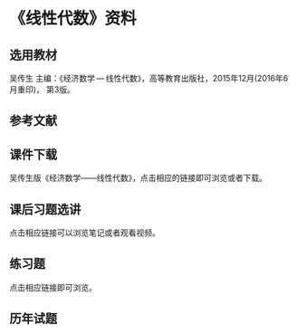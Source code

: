 # 《线性代数》资料

## 选用教材

吴传生 主编：《经济数学 — 线性代数》，高等教育出版社，2015年12月(2016年6月重印)， 第3版。

## 参考文献

## 课件下载

吴传生版《经济数学——线性代数》，点击相应的链接即可浏览或者下载。

## 课后习题选讲

点击相应链接可以浏览笔记或者观看视频。

## 练习题

点击相应链接即可浏览。

## 历年试题

### 





